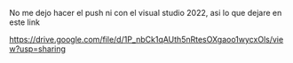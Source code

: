 No me dejo hacer el push ni con el visual studio 2022, asi lo que dejare en este link

https://drive.google.com/file/d/1P_nbCk1qAUth5nRtesOXgaoo1wycxOls/view?usp=sharing
